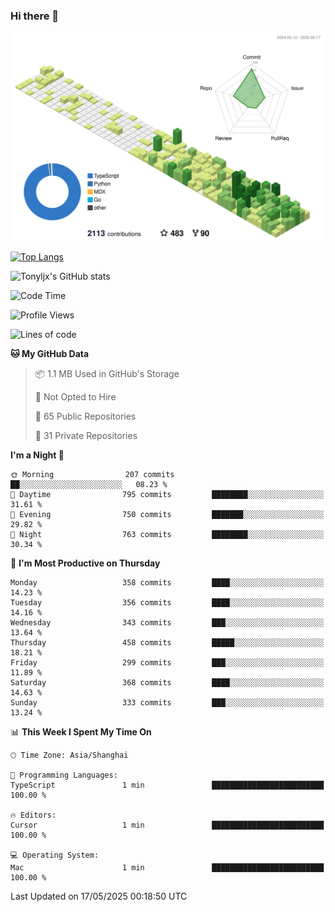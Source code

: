 ### Hi there 👋

![](./profile-3d-contrib/profile-green-animate.svg)

 

[![Top Langs](https://github-readme-stats.vercel.app/api/top-langs/?username=tonyljx)](https://github.com/anuraghazra/github-readme-stats)

![Tonyljx's GitHub stats](https://github-readme-stats.vercel.app/api?username=tonyljx&theme=default&show_icons=true)

 

<!--START_SECTION:waka-->
![Code Time](http://img.shields.io/badge/Code%20Time-1%2C310%20hrs%207%20mins-blue)

![Profile Views](http://img.shields.io/badge/Profile%20Views-6-blue)

![Lines of code](https://img.shields.io/badge/From%20Hello%20World%20I%27ve%20Written-1.3%20million%20lines%20of%20code-blue)

**🐱 My GitHub Data** 

> 📦 1.1 MB Used in GitHub's Storage 
 > 
> 🚫 Not Opted to Hire
 > 
> 📜 65 Public Repositories 
 > 
> 🔑 31 Private Repositories 
 > 
**I'm a Night 🦉** 

```text
🌞 Morning                207 commits         ██░░░░░░░░░░░░░░░░░░░░░░░   08.23 % 
🌆 Daytime                795 commits         ████████░░░░░░░░░░░░░░░░░   31.61 % 
🌃 Evening                750 commits         ███████░░░░░░░░░░░░░░░░░░   29.82 % 
🌙 Night                  763 commits         ████████░░░░░░░░░░░░░░░░░   30.34 % 
```
📅 **I'm Most Productive on Thursday** 

```text
Monday                   358 commits         ████░░░░░░░░░░░░░░░░░░░░░   14.23 % 
Tuesday                  356 commits         ████░░░░░░░░░░░░░░░░░░░░░   14.16 % 
Wednesday                343 commits         ███░░░░░░░░░░░░░░░░░░░░░░   13.64 % 
Thursday                 458 commits         █████░░░░░░░░░░░░░░░░░░░░   18.21 % 
Friday                   299 commits         ███░░░░░░░░░░░░░░░░░░░░░░   11.89 % 
Saturday                 368 commits         ████░░░░░░░░░░░░░░░░░░░░░   14.63 % 
Sunday                   333 commits         ███░░░░░░░░░░░░░░░░░░░░░░   13.24 % 
```


📊 **This Week I Spent My Time On** 

```text
🕑︎ Time Zone: Asia/Shanghai

💬 Programming Languages: 
TypeScript               1 min               █████████████████████████   100.00 % 

🔥 Editors: 
Cursor                   1 min               █████████████████████████   100.00 % 

💻 Operating System: 
Mac                      1 min               █████████████████████████   100.00 % 
```


 Last Updated on 17/05/2025 00:18:50 UTC
<!--END_SECTION:waka-->
